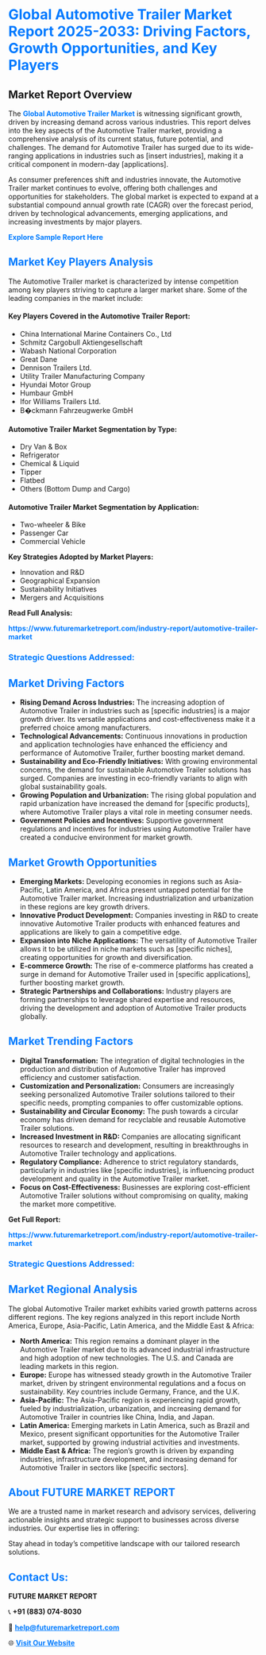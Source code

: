 <h1 style="color: #007BFF;">Global Automotive Trailer Market Report 2025-2033: Driving Factors, Growth Opportunities, and Key Players</h1>

<section id="overview">
<h2>Market Report Overview</h2>
<p>The <a href="https://www.futuremarketreport.com/industry-report/automotive-trailer-market" style="color: #007BFF; text-decoration: none;"><strong>Global Automotive Trailer Market</strong></a> is witnessing significant growth, driven by increasing demand across various industries. This report delves into the key aspects of the Automotive Trailer market, providing a comprehensive analysis of its current status, future potential, and challenges. The demand for Automotive Trailer has surged due to its wide-ranging applications in industries such as [insert industries], making it a critical component in modern-day [applications].</p>
<p>As consumer preferences shift and industries innovate, the Automotive Trailer market continues to evolve, offering both challenges and opportunities for stakeholders. The global market is expected to expand at a substantial compound annual growth rate (CAGR) over the forecast period, driven by technological advancements, emerging applications, and increasing investments by major players.</p>
</section>

<section id="overview">
<p><a href="https://www.futuremarketreport.com/request-sample/reportId=44350" style="color: #007BFF; text-decoration: none;"><strong>Explore Sample Report Here</strong></a></p>
</section>

<section id="key-players">
<h2 style="color: #007BFF;">Market Key Players Analysis</h2>
<p>The Automotive Trailer market is characterized by intense competition among key players striving to capture a larger market share. Some of the leading companies in the market include:</p>
<h4>Key Players Covered in the Automotive Trailer Report:</h4>
<ul><li>China International Marine Containers Co., Ltd</li><li>Schmitz Cargobull Aktiengesellschaft</li><li>Wabash National Corporation</li><li>Great Dane</li><li>Dennison Trailers Ltd.</li><li>Utility Trailer Manufacturing Company</li><li>Hyundai Motor Group</li><li>Humbaur GmbH</li><li>Ifor Williams Trailers Ltd.</li><li>B�ckmann Fahrzeugwerke GmbH</li></ul>
<h4>Automotive Trailer Market Segmentation by Type:</h4>
<ul><li>Dry Van &amp; Box</li><li>Refrigerator</li><li>Chemical &amp; Liquid</li><li>Tipper</li><li>Flatbed</li><li>Others (Bottom Dump and Cargo)</li></ul>

<h4>Automotive Trailer Market Segmentation by Application:</h4>
<ul><li>Two-wheeler &amp; Bike</li><li>Passenger Car</li><li>Commercial Vehicle</li></ul>
<p><strong>Key Strategies Adopted by Market Players:</strong></p>
<ul>
<li>Innovation and R&D</li>
<li>Geographical Expansion</li>
<li>Sustainability Initiatives</li>
<li>Mergers and Acquisitions</li>
</ul>
</section>

<section>
<p><strong>Read Full Analysis: </strong></p><a href="https://www.futuremarketreport.com/industry-report/automotive-trailer-market" style="color: #007BFF; text-decoration: none;"><strong>https://www.futuremarketreport.com/industry-report/automotive-trailer-market</strong></a>
<h3 style="color: #007BFF;">Strategic Questions Addressed:</h3>
</section>

<section id="driving-factors">
<h2 style="color: #007BFF;">Market Driving Factors</h2>
<ul>
<li><strong>Rising Demand Across Industries:</strong> The increasing adoption of Automotive Trailer in industries such as [specific industries] is a major growth driver. Its versatile applications and cost-effectiveness make it a preferred choice among manufacturers.</li>
<li><strong>Technological Advancements:</strong> Continuous innovations in production and application technologies have enhanced the efficiency and performance of Automotive Trailer, further boosting market demand.</li>
<li><strong>Sustainability and Eco-Friendly Initiatives:</strong> With growing environmental concerns, the demand for sustainable Automotive Trailer solutions has surged. Companies are investing in eco-friendly variants to align with global sustainability goals.</li>
<li><strong>Growing Population and Urbanization:</strong> The rising global population and rapid urbanization have increased the demand for [specific products], where Automotive Trailer plays a vital role in meeting consumer needs.</li>
<li><strong>Government Policies and Incentives:</strong> Supportive government regulations and incentives for industries using Automotive Trailer have created a conducive environment for market growth.</li>
</ul>
</section>

<section id="growth-opportunities">
<h2 style="color: #007BFF;">Market Growth Opportunities</h2>
<ul>
<li><strong>Emerging Markets:</strong> Developing economies in regions such as Asia-Pacific, Latin America, and Africa present untapped potential for the Automotive Trailer market. Increasing industrialization and urbanization in these regions are key growth drivers.</li>
<li><strong>Innovative Product Development:</strong> Companies investing in R&D to create innovative Automotive Trailer products with enhanced features and applications are likely to gain a competitive edge.</li>
<li><strong>Expansion into Niche Applications:</strong> The versatility of Automotive Trailer allows it to be utilized in niche markets such as [specific niches], creating opportunities for growth and diversification.</li>
<li><strong>E-commerce Growth:</strong> The rise of e-commerce platforms has created a surge in demand for Automotive Trailer used in [specific applications], further boosting market growth.</li>
<li><strong>Strategic Partnerships and Collaborations:</strong> Industry players are forming partnerships to leverage shared expertise and resources, driving the development and adoption of Automotive Trailer products globally.</li>
</ul>
</section>

<section id="trending-factors">
<h2 style="color: #007BFF;">Market Trending Factors</h2>
<ul>
<li><strong>Digital Transformation:</strong> The integration of digital technologies in the production and distribution of Automotive Trailer has improved efficiency and customer satisfaction.</li>
<li><strong>Customization and Personalization:</strong> Consumers are increasingly seeking personalized Automotive Trailer solutions tailored to their specific needs, prompting companies to offer customizable options.</li>
<li><strong>Sustainability and Circular Economy:</strong> The push towards a circular economy has driven demand for recyclable and reusable Automotive Trailer solutions.</li>
<li><strong>Increased Investment in R&D:</strong> Companies are allocating significant resources to research and development, resulting in breakthroughs in Automotive Trailer technology and applications.</li>
<li><strong>Regulatory Compliance:</strong> Adherence to strict regulatory standards, particularly in industries like [specific industries], is influencing product development and quality in the Automotive Trailer market.</li>
<li><strong>Focus on Cost-Effectiveness:</strong> Businesses are exploring cost-efficient Automotive Trailer solutions without compromising on quality, making the market more competitive.</li>
</ul>
</section>

<section>
<p><strong>Get Full Report: </strong></p><a href="https://www.futuremarketreport.com/industry-report/automotive-trailer-market" style="color: #007BFF; text-decoration: none;"><strong>https://www.futuremarketreport.com/industry-report/automotive-trailer-market</strong></a>
<h3 style="color: #007BFF;">Strategic Questions Addressed:</h3>
</section>


<section id="regional-analysis">
<h2 style="color: #007BFF;">Market Regional Analysis</h2>
<p>The global Automotive Trailer market exhibits varied growth patterns across different regions. The key regions analyzed in this report include North America, Europe, Asia-Pacific, Latin America, and the Middle East & Africa:</p>
<ul>
<li><strong>North America:</strong> This region remains a dominant player in the Automotive Trailer market due to its advanced industrial infrastructure and high adoption of new technologies. The U.S. and Canada are leading markets in this region.</li>
<li><strong>Europe:</strong> Europe has witnessed steady growth in the Automotive Trailer market, driven by stringent environmental regulations and a focus on sustainability. Key countries include Germany, France, and the U.K.</li>
<li><strong>Asia-Pacific:</strong> The Asia-Pacific region is experiencing rapid growth, fueled by industrialization, urbanization, and increasing demand for Automotive Trailer in countries like China, India, and Japan.</li>
<li><strong>Latin America:</strong> Emerging markets in Latin America, such as Brazil and Mexico, present significant opportunities for the Automotive Trailer market, supported by growing industrial activities and investments.</li>
<li><strong>Middle East & Africa:</strong> The region’s growth is driven by expanding industries, infrastructure development, and increasing demand for Automotive Trailer in sectors like [specific sectors].</li>
</ul>
</section>

<footer>
<h2 style="color: #007BFF;">About FUTURE MARKET REPORT</h2>
<p>We are a trusted name in market research and advisory services, delivering actionable insights and strategic support to businesses across diverse industries. Our expertise lies in offering:</p>

<p>Stay ahead in today’s competitive landscape with our tailored research solutions.</p>

<h2 style="color: #007BFF;">Contact Us:</h2>
<p><strong>FUTURE MARKET REPORT</strong></p>
<p>📞 <strong>+91 (883) 074-8030</strong></p>
<p>📧 <strong><a href="mailto:help@futuremarketreport.com" style="color: #007BFF;">help@futuremarketreport.com</a></strong></p>
<p>🌐 <strong><a href="https://www.futuremarketreport.com/" style="color: #007BFF;">Visit Our Website</a></strong></p>
</footer>